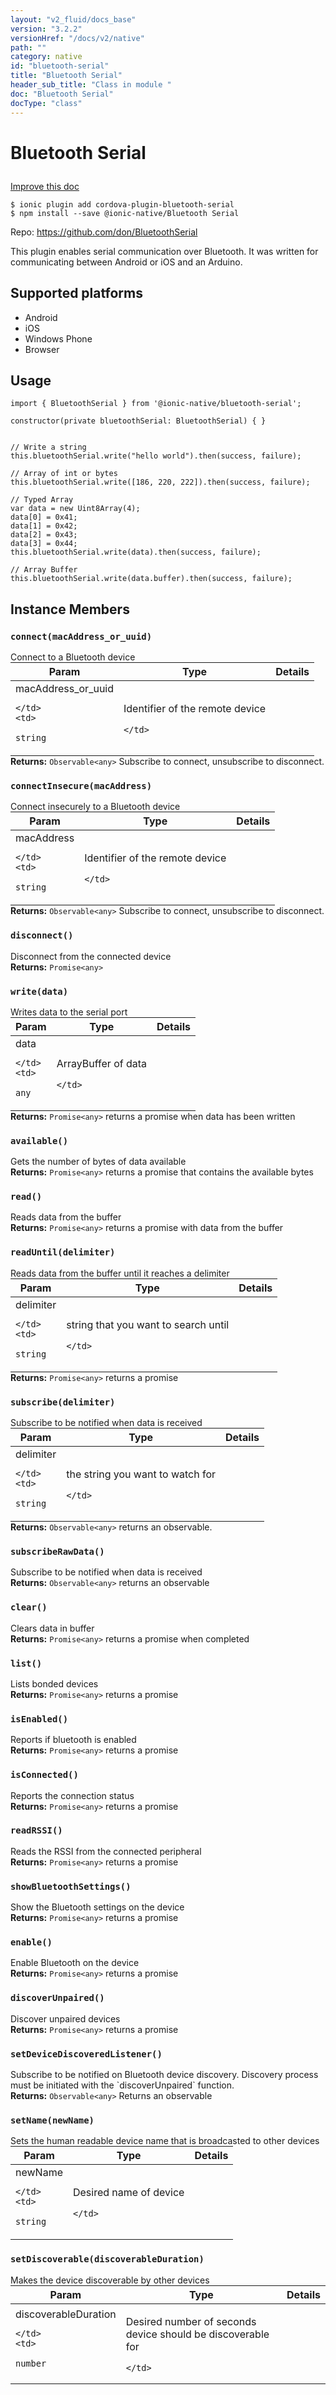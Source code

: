 ```yaml
---
layout: "v2_fluid/docs_base"
version: "3.2.2"
versionHref: "/docs/v2/native"
path: ""
category: native
id: "bluetooth-serial"
title: "Bluetooth Serial"
header_sub_title: "Class in module "
doc: "Bluetooth Serial"
docType: "class"
---
```








<h1 class="api-title">
  
  Bluetooth Serial
  

  

  </h1>

<a class="improve-v2-docs" href="http://github.com/driftyco/ionic-native/edit/master/src/@ionic-native/plugins/bluetooth-serial/index.ts#L2">
  Improve this doc
</a>



<!-- decorators -->





<pre><code>$ ionic plugin add cordova-plugin-bluetooth-serial
$ npm install --save @ionic-native/Bluetooth Serial
</code></pre>
<p>Repo:
  <a href="https://github.com/don/BluetoothSerial">
    https://github.com/don/BluetoothSerial
  </a>
</p>

<!-- description -->

<p>This plugin enables serial communication over Bluetooth. It was written for communicating between Android or iOS and an Arduino.</p>


<!-- @platforms tag -->
<h2>Supported platforms</h2>

<ul>
  <li>Android</li><li>iOS</li><li>Windows Phone</li><li>Browser</li>
</ul>

<!-- @platforms tag end -->


<!-- if doc.decorators -->

<!-- @usage tag -->

<h2>Usage</h2>

<pre><code class="lang-typescript">import { BluetoothSerial } from &#39;@ionic-native/bluetooth-serial&#39;;

constructor(private bluetoothSerial: BluetoothSerial) { }


// Write a string
this.bluetoothSerial.write(&quot;hello world&quot;).then(success, failure);

// Array of int or bytes
this.bluetoothSerial.write([186, 220, 222]).then(success, failure);

// Typed Array
var data = new Uint8Array(4);
data[0] = 0x41;
data[1] = 0x42;
data[2] = 0x43;
data[3] = 0x44;
this.bluetoothSerial.write(data).then(success, failure);

// Array Buffer
this.bluetoothSerial.write(data.buffer).then(success, failure);
</code></pre>




<!-- @property tags -->




<!-- methods on the class -->

<h2>Instance Members</h2>
<div id="connect"></div>
<h3>
  <code>connect(macAddress_or_uuid)</code>
  

</h3>
Connect to a Bluetooth device
<table class="table param-table" style="margin:0;">
  <thead>
  <tr>
    <th>Param</th>
    <th>Type</th>
    <th>Details</th>
  </tr>
  </thead>
  <tbody>
  
  <tr>
    <td>
      macAddress_or_uuid
      
    </td>
    <td>
      
<code>string</code>
    </td>
    <td>
      <p>Identifier of the remote device</p>

      
    </td>
  </tr>
  
  </tbody>
</table>

<div class="return-value" markdown="1">
  <i class="icon ion-arrow-return-left"></i>
  <b>Returns:</b> 
<code>Observable&lt;any&gt;</code> Subscribe to connect, unsubscribe to disconnect.
</div><div id="connectInsecure"></div>
<h3>
  <code>connectInsecure(macAddress)</code>
  

</h3>
Connect insecurely to a Bluetooth device
<table class="table param-table" style="margin:0;">
  <thead>
  <tr>
    <th>Param</th>
    <th>Type</th>
    <th>Details</th>
  </tr>
  </thead>
  <tbody>
  
  <tr>
    <td>
      macAddress
      
    </td>
    <td>
      
<code>string</code>
    </td>
    <td>
      <p>Identifier of the remote device</p>

      
    </td>
  </tr>
  
  </tbody>
</table>

<div class="return-value" markdown="1">
  <i class="icon ion-arrow-return-left"></i>
  <b>Returns:</b> 
<code>Observable&lt;any&gt;</code> Subscribe to connect, unsubscribe to disconnect.
</div><div id="disconnect"></div>
<h3>
  <code>disconnect()</code>
  

</h3>
Disconnect from the connected device


<div class="return-value" markdown="1">
  <i class="icon ion-arrow-return-left"></i>
  <b>Returns:</b> 
<code>Promise&lt;any&gt;</code> 
</div><div id="write"></div>
<h3>
  <code>write(data)</code>
  

</h3>
Writes data to the serial port
<table class="table param-table" style="margin:0;">
  <thead>
  <tr>
    <th>Param</th>
    <th>Type</th>
    <th>Details</th>
  </tr>
  </thead>
  <tbody>
  
  <tr>
    <td>
      data
      
    </td>
    <td>
      
<code>any</code>
    </td>
    <td>
      <p>ArrayBuffer of data</p>

      
    </td>
  </tr>
  
  </tbody>
</table>

<div class="return-value" markdown="1">
  <i class="icon ion-arrow-return-left"></i>
  <b>Returns:</b> 
<code>Promise&lt;any&gt;</code> returns a promise when data has been written
</div><div id="available"></div>
<h3>
  <code>available()</code>
  

</h3>
Gets the number of bytes of data available


<div class="return-value" markdown="1">
  <i class="icon ion-arrow-return-left"></i>
  <b>Returns:</b> 
<code>Promise&lt;any&gt;</code> returns a promise that contains the available bytes
</div><div id="read"></div>
<h3>
  <code>read()</code>
  

</h3>
Reads data from the buffer


<div class="return-value" markdown="1">
  <i class="icon ion-arrow-return-left"></i>
  <b>Returns:</b> 
<code>Promise&lt;any&gt;</code> returns a promise with data from the buffer
</div><div id="readUntil"></div>
<h3>
  <code>readUntil(delimiter)</code>
  

</h3>
Reads data from the buffer until it reaches a delimiter
<table class="table param-table" style="margin:0;">
  <thead>
  <tr>
    <th>Param</th>
    <th>Type</th>
    <th>Details</th>
  </tr>
  </thead>
  <tbody>
  
  <tr>
    <td>
      delimiter
      
    </td>
    <td>
      
<code>string</code>
    </td>
    <td>
      <p>string that you want to search until</p>

      
    </td>
  </tr>
  
  </tbody>
</table>

<div class="return-value" markdown="1">
  <i class="icon ion-arrow-return-left"></i>
  <b>Returns:</b> 
<code>Promise&lt;any&gt;</code> returns a promise
</div><div id="subscribe"></div>
<h3>
  <code>subscribe(delimiter)</code>
  

</h3>
Subscribe to be notified when data is received
<table class="table param-table" style="margin:0;">
  <thead>
  <tr>
    <th>Param</th>
    <th>Type</th>
    <th>Details</th>
  </tr>
  </thead>
  <tbody>
  
  <tr>
    <td>
      delimiter
      
    </td>
    <td>
      
<code>string</code>
    </td>
    <td>
      <p>the string you want to watch for</p>

      
    </td>
  </tr>
  
  </tbody>
</table>

<div class="return-value" markdown="1">
  <i class="icon ion-arrow-return-left"></i>
  <b>Returns:</b> 
<code>Observable&lt;any&gt;</code> returns an observable.
</div><div id="subscribeRawData"></div>
<h3>
  <code>subscribeRawData()</code>
  

</h3>
Subscribe to be notified when data is received


<div class="return-value" markdown="1">
  <i class="icon ion-arrow-return-left"></i>
  <b>Returns:</b> 
<code>Observable&lt;any&gt;</code> returns an observable
</div><div id="clear"></div>
<h3>
  <code>clear()</code>
  

</h3>
Clears data in buffer


<div class="return-value" markdown="1">
  <i class="icon ion-arrow-return-left"></i>
  <b>Returns:</b> 
<code>Promise&lt;any&gt;</code> returns a promise when completed
</div><div id="list"></div>
<h3>
  <code>list()</code>
  

</h3>
Lists bonded devices


<div class="return-value" markdown="1">
  <i class="icon ion-arrow-return-left"></i>
  <b>Returns:</b> 
<code>Promise&lt;any&gt;</code> returns a promise
</div><div id="isEnabled"></div>
<h3>
  <code>isEnabled()</code>
  

</h3>
Reports if bluetooth is enabled


<div class="return-value" markdown="1">
  <i class="icon ion-arrow-return-left"></i>
  <b>Returns:</b> 
<code>Promise&lt;any&gt;</code> returns a promise
</div><div id="isConnected"></div>
<h3>
  <code>isConnected()</code>
  

</h3>
Reports the connection status


<div class="return-value" markdown="1">
  <i class="icon ion-arrow-return-left"></i>
  <b>Returns:</b> 
<code>Promise&lt;any&gt;</code> returns a promise
</div><div id="readRSSI"></div>
<h3>
  <code>readRSSI()</code>
  

</h3>
Reads the RSSI from the connected peripheral


<div class="return-value" markdown="1">
  <i class="icon ion-arrow-return-left"></i>
  <b>Returns:</b> 
<code>Promise&lt;any&gt;</code> returns a promise
</div><div id="showBluetoothSettings"></div>
<h3>
  <code>showBluetoothSettings()</code>
  

</h3>
Show the Bluetooth settings on the device


<div class="return-value" markdown="1">
  <i class="icon ion-arrow-return-left"></i>
  <b>Returns:</b> 
<code>Promise&lt;any&gt;</code> returns a promise
</div><div id="enable"></div>
<h3>
  <code>enable()</code>
  

</h3>
Enable Bluetooth on the device


<div class="return-value" markdown="1">
  <i class="icon ion-arrow-return-left"></i>
  <b>Returns:</b> 
<code>Promise&lt;any&gt;</code> returns a promise
</div><div id="discoverUnpaired"></div>
<h3>
  <code>discoverUnpaired()</code>
  

</h3>
Discover unpaired devices


<div class="return-value" markdown="1">
  <i class="icon ion-arrow-return-left"></i>
  <b>Returns:</b> 
<code>Promise&lt;any&gt;</code> returns a promise
</div><div id="setDeviceDiscoveredListener"></div>
<h3>
  <code>setDeviceDiscoveredListener()</code>
  

</h3>
Subscribe to be notified on Bluetooth device discovery. Discovery process must be initiated with the `discoverUnpaired` function.


<div class="return-value" markdown="1">
  <i class="icon ion-arrow-return-left"></i>
  <b>Returns:</b> 
<code>Observable&lt;any&gt;</code> Returns an observable
</div><div id="setName"></div>
<h3>
  <code>setName(newName)</code>
  

</h3>
Sets the human readable device name that is broadcasted to other devices
<table class="table param-table" style="margin:0;">
  <thead>
  <tr>
    <th>Param</th>
    <th>Type</th>
    <th>Details</th>
  </tr>
  </thead>
  <tbody>
  
  <tr>
    <td>
      newName
      
    </td>
    <td>
      
<code>string</code>
    </td>
    <td>
      <p>Desired name of device</p>

      
    </td>
  </tr>
  
  </tbody>
</table>

<div id="setDiscoverable"></div>
<h3>
  <code>setDiscoverable(discoverableDuration)</code>
  

</h3>
Makes the device discoverable by other devices
<table class="table param-table" style="margin:0;">
  <thead>
  <tr>
    <th>Param</th>
    <th>Type</th>
    <th>Details</th>
  </tr>
  </thead>
  <tbody>
  
  <tr>
    <td>
      discoverableDuration
      
    </td>
    <td>
      
<code>number</code>
    </td>
    <td>
      <p>Desired number of seconds device should be discoverable for</p>

      
    </td>
  </tr>
  
  </tbody>
</table>





<!-- other classes -->

<!-- end other classes -->

<!-- interfaces -->

<!-- end interfaces -->

<!-- related link --><!-- end content block -->


<!-- end body block -->

